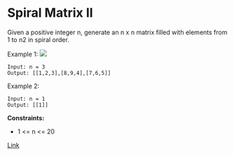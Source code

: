 # Spiral Matrix II

Given a positive integer n, generate an n x n matrix filled with elements from 1 to n2 in spiral order.

Example 1:
![](https://assets.leetcode.com/uploads/2020/11/13/spiraln.jpg)

```
Input: n = 3
Output: [[1,2,3],[8,9,4],[7,6,5]]
```

Example 2:

```
Input: n = 1
Output: [[1]]
```

**Constraints:**

- 1 <= n <= 20

[Link](https://leetcode.com/problems/spiral-matrix-ii/)